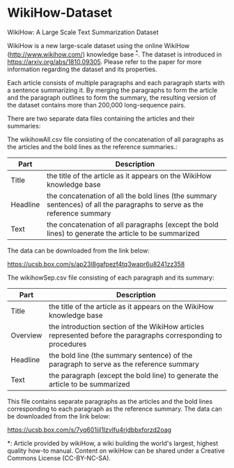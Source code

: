# WikiHow-Dataset
WikiHow: A Large Scale Text Summarization Dataset

WikiHow is a new large-scale dataset using the online WikiHow (http://www.wikihow.com/) knowledge base <sup>[*](#footnote1)</sup>. The dataset is introduced in https://arxiv.org/abs/1810.09305. Please refer to the paper for more information regarding the dataset and its properties.

Each article consists of multiple paragraphs and each paragraph starts with a sentence summarizing it. By merging the paragraphs to form the article and the paragraph outlines to form the summary, the resulting version of the dataset contains more than 200,000 long-sequence pairs.

There are two separate data files containing the articles and their summaries:

The wikihowAll.csv file consisting of the concatenation of all paragraphs as the articles and the bold lines as the reference summaries.:

|Part|Description|
|-------|-------------|
|Title|the title of the article as it appears on the WikiHow knowledge base|
|Headline|the concatenation of all the bold lines (the summary sentences) of all the paragraphs to serve as the reference summary|
|Text|the concatenation of all paragraphs (except the bold lines) to generate the article to be summarized|

The data can be downloaded from the link below:

https://ucsb.box.com/s/ap23l8gafpezf4tq3wapr6u8241zz358


The wikihowSep.csv file consisting of each paragraph and its summary:

|Part|Description|
|-------|-------------|
|Title|the title of the article as it appears on the WikiHow knowledge base|
|Overview|the introduction section of the WikiHow articles represented before the paragraphs corresponding to procedures|
|Headline|the bold line (the summary sentence) of the paragraph to serve as the reference summary|
|Text|the paragraph (except the bold line) to generate the article to be summarized|

This file contains separate paragraphs as the articles and the bold lines corresponding to each paragraph as the reference summary. The data can be downloaded from the link below:

https://ucsb.box.com/s/7yq601ijl1lzvlfu4rjdbbxforzd2oag





<a name="footnote1">*</a>: Article provided by wikiHow, a wiki building the world's largest, highest quality how-to manual. Content on wikiHow can be shared under a Creative Commons License (CC-BY-NC-SA).
